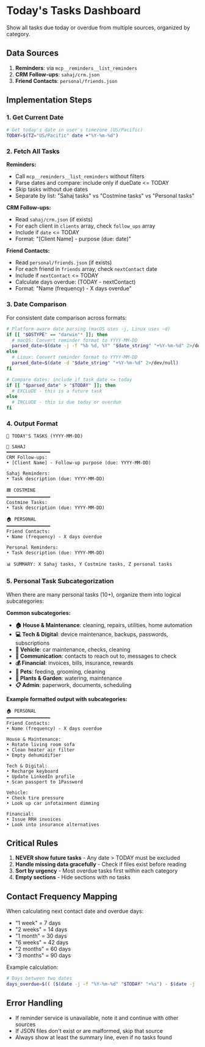 # Today's Tasks Dashboard

Show all tasks due today or overdue from multiple sources, organized by category.

## Data Sources

1. **Reminders**: via `mcp__reminders__list_reminders`
2. **CRM Follow-ups**: `sahaj/crm.json`
3. **Friend Contacts**: `personal/friends.json`

## Implementation Steps

### 1. Get Current Date

```bash
# Get today's date in user's timezone (US/Pacific)
TODAY=$(TZ="US/Pacific" date +"%Y-%m-%d")
```

### 2. Fetch All Tasks

**Reminders:**

- Call `mcp__reminders__list_reminders` without filters
- Parse dates and compare: include only if dueDate <= TODAY
- Skip tasks without due dates
- Separate by list: "Sahaj tasks" vs "Costmine tasks" vs "Personal tasks"

**CRM Follow-ups:**

- Read `sahaj/crm.json` (if exists)
- For each client in `clients` array, check `follow_ups` array
- Include if `date` <= TODAY
- Format: "[Client Name] - purpose (due: date)"

**Friend Contacts:**

- Read `personal/friends.json` (if exists)
- For each friend in `friends` array, check `nextContact` date
- Include if `nextContact` <= TODAY
- Calculate days overdue: (TODAY - nextContact)
- Format: "Name (frequency) - X days overdue"

### 3. Date Comparison

For consistent date comparison across formats:

```bash
# Platform-aware date parsing (macOS uses -j, Linux uses -d)
if [[ "$OSTYPE" == "darwin"* ]]; then
  # macOS: Convert reminder format to YYYY-MM-DD
  parsed_date=$(date -j -f "%b %d, %Y" "$date_string" "+%Y-%m-%d" 2>/dev/null)
else
  # Linux: Convert reminder format to YYYY-MM-DD
  parsed_date=$(date -d "$date_string" "+%Y-%m-%d" 2>/dev/null)
fi

# Compare dates: include if task_date <= today
if [[ "$parsed_date" > "$TODAY" ]]; then
  # EXCLUDE - this is a future task
else
  # INCLUDE - this is due today or overdue
fi
```

### 4. Output Format

```
📅 TODAY'S TASKS (YYYY-MM-DD)

🔶 SAHAJ
━━━━━━━━━━━━━━━━
CRM Follow-ups:
• [Client Name] - Follow-up purpose (due: YYYY-MM-DD)

Sahaj Reminders:
• Task description (due: YYYY-MM-DD)

🟦 COSTMINE
━━━━━━━━━━━━━━━━
Costmine Tasks:
• Task description (due: YYYY-MM-DD)

🏠 PERSONAL
━━━━━━━━━━━━━━━━
Friend Contacts:
• Name (frequency) - X days overdue

Personal Reminders:
• Task description (due: YYYY-MM-DD)

📊 SUMMARY: X Sahaj tasks, Y Costmine tasks, Z personal tasks
```

### 5. Personal Task Subcategorization

When there are many personal tasks (10+), organize them into logical subcategories:

**Common subcategories:**

- **🏠 House & Maintenance**: cleaning, repairs, utilities, home automation
- **💻 Tech & Digital**: device maintenance, backups, passwords, subscriptions
- **🚗 Vehicle**: car maintenance, checks, cleaning
- **📱 Communication**: contacts to reach out to, messages to check
- **💰 Financial**: invoices, bills, insurance, rewards
- **🐾 Pets**: feeding, grooming, cleaning
- **🌿 Plants & Garden**: watering, maintenance
- **📋 Admin**: paperwork, documents, scheduling

**Example formatted output with subcategories:**

```
🏠 PERSONAL
━━━━━━━━━━━━━━━━
Friend Contacts:
• Name (frequency) - X days overdue

House & Maintenance:
• Rotate living room sofa
• Clean heater air filter
• Empty dehumidifier

Tech & Digital:
• Recharge keyboard
• Update LinkedIn profile
• Scan passport to 1Password

Vehicle:
• Check tire pressure
• Look up car infotainment dimming

Financial:
• Issue RRH invoices
• Look into insurance alternatives
```

## Critical Rules

1. **NEVER show future tasks** - Any date > TODAY must be excluded
2. **Handle missing data gracefully** - Check if files exist before reading
3. **Sort by urgency** - Most overdue tasks first within each category
4. **Empty sections** - Hide sections with no tasks

## Contact Frequency Mapping

When calculating next contact date and overdue days:

- "1 week" = 7 days
- "2 weeks" = 14 days
- "1 month" = 30 days
- "6 weeks" = 42 days
- "2 months" = 60 days
- "3 months" = 90 days

Example calculation:

```bash
# Days between two dates
days_overdue=$(( ($(date -j -f "%Y-%m-%d" "$TODAY" "+%s") - $(date -j -f "%Y-%m-%d" "$nextContact" "+%s")) / 86400 ))
```

## Error Handling

- If reminder service is unavailable, note it and continue with other sources
- If JSON files don't exist or are malformed, skip that source
- Always show at least the summary line, even if no tasks found

